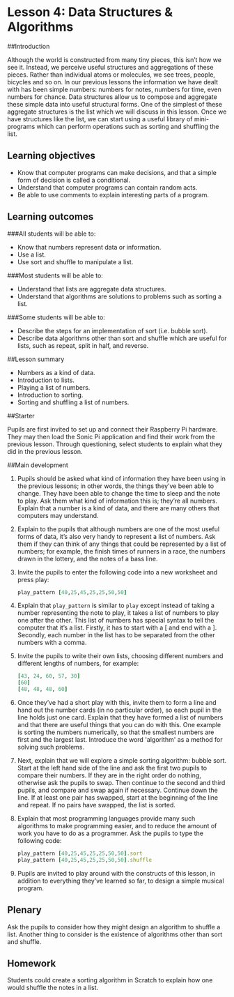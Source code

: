 # Lesson 4: Data Structures & Algorithms

##Introduction

Although the world is constructed from many tiny pieces, this isn’t how we see it. Instead, we perceive useful structures and aggregations of these pieces. Rather than individual atoms or molecules, we see trees, people, bicycles and so on. In our previous lessons the information we have dealt with has been simple numbers: numbers for notes, numbers for time, even numbers for chance. Data structures allow us to compose and aggregate these simple data into useful structural forms. One of the simplest of these aggregate structures is the list which we will discuss in this lesson. Once we have structures like the list, we can start using a useful library of mini-programs which can perform operations such as sorting and shuffling the list.

## Learning objectives

- Know that computer programs can make decisions, and that a simple form of decision is called a conditional.
- Understand that computer programs can contain random acts.
- Be able to use comments to explain interesting parts of a program.

## Learning outcomes

###All students will be able to:

- Know that numbers represent data or information.
- Use a list.
- Use sort and shuffle to manipulate a list.

###Most students will be able to:

- Understand that lists are aggregate data structures.
- Understand that algorithms are solutions to problems such as sorting a list.

###Some students will be able to:

- Describe the steps for an implementation of sort (i.e. bubble sort).
- Describe data algorithms other than sort and shuffle which are useful for lists, such as repeat, split in half, and reverse.

##Lesson summary

-  Numbers as a kind of data.
-  Introduction to lists.
-  Playing a list of numbers.
-  Introduction to sorting.
-  Sorting and shuffling a list of numbers.

##Starter

Pupils are first invited to set up and connect their Raspberry Pi hardware. They may then load the Sonic Pi application and find their work from the previous lesson. Through questioning, select students to explain what they did in the previous lesson. 

##Main development

1. Pupils should be asked what kind of information they have been using in the previous lessons; in other words, the things they’ve been able to change. They have been able to change the time to sleep and the note to play. Ask them what kind of information this is; they’re all numbers. Explain that a number is a kind of data, and there are many others that computers may understand.

2. Explain to the pupils that although numbers are one of the most useful forms of data, it’s also very handy to represent a list of numbers. Ask them if they can think of any things that could be represented by a list of numbers; for example, the finish times of runners in a race, the numbers drawn in the lottery, and the notes of a bass line.

3. Invite the pupils to enter the following code into a new worksheet and press play:

	```ruby
	play_pattern [40,25,45,25,25,50,50]
	```
  
4. Explain that `play_pattern` is similar to `play` except instead of taking a number representing the note to play, it takes a list of numbers to play one after the other. This list of numbers has special syntax to tell the computer that it’s a list. Firstly, it has to start with a [ and end with a ]. Secondly, each number in the list has to be separated from the other numbers with a comma.

5. Invite the pupils to write their own lists, choosing different numbers and different lengths of numbers, for example:

	```ruby
  	[43, 24, 60, 57, 30]
  	[60]
  	[48, 48, 48, 60]
	```
  	
6. Once they’ve had a short play with this, invite them to form a line and hand out the number cards (in no particular order), so each pupil in the line holds just one card. Explain that they have formed a list of numbers and that there are useful things that you can do with this. One example is sorting the numbers numerically, so that the smallest numbers are first and the largest last. Introduce the word 'algorithm' as a method for solving such problems.

7. Next, explain that we will explore a simple sorting algorithm: bubble sort. Start at the left hand side of the line and ask the first two pupils to compare their numbers. If they are in the right order do nothing, otherwise ask the pupils to swap. Then continue to the second and third pupils, and compare and swap again if necessary. Continue down the line. If at least one pair has swapped, start at the beginning of the line and repeat. If no pairs have swapped, the list is sorted.

8. Explain that most programming languages provide many such algorithms to make programming easier, and to reduce the amount of work you have to do as a programmer. Ask the pupils to type the following code:

	```ruby
	play_pattern [40,25,45,25,25,50,50].sort
	play_pattern [40,25,45,25,25,50,50].shuffle
	```
	
9. Pupils are invited to play around with the constructs of this lesson, in addition to everything they’ve learned so far, to design a simple musical program.

## Plenary

Ask the pupils to consider how they might design an algorithm to shuffle a list. Another thing to consider is the existence of algorithms other than sort and shuffle. 

## Homework

Students could create a sorting algorithm in Scratch to explain how one would shuffle the notes in a list. 
